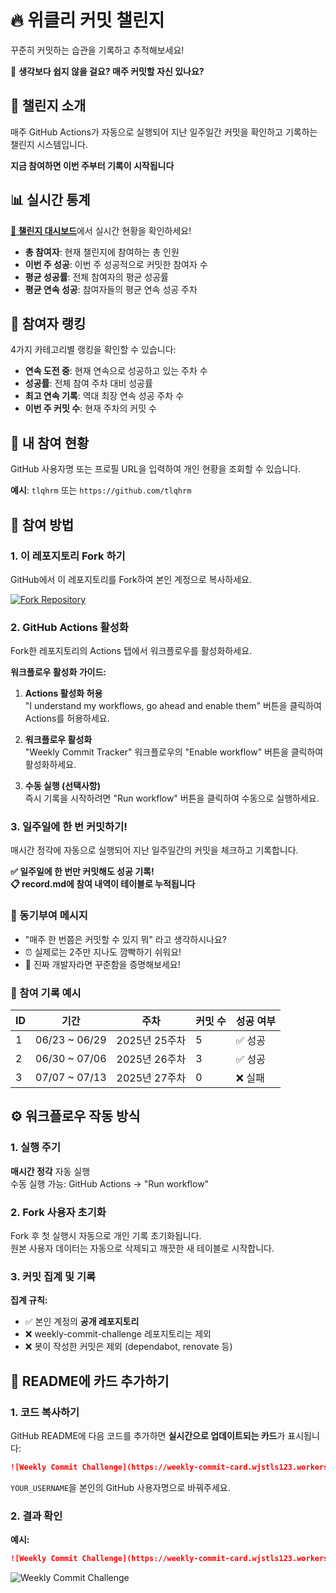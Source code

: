 # 🔥 위클리 커밋 챌린지

꾸준히 커밋하는 습관을 기록하고 추적해보세요!

🤔 **생각보다 쉽지 않을 걸요? 매주 커밋할 자신 있나요?**

## 🎯 챌린지 소개

매주 GitHub Actions가 자동으로 실행되어 지난 일주일간 커밋을 확인하고 기록하는 챌린지 시스템입니다.

**지금 참여하면 이번 주부터 기록이 시작됩니다**

## 📊 실시간 통계

[**🔗 챌린지 대시보드**](https://tlqhrm.github.io/weekly-commit-challenge/)에서 실시간 현황을 확인하세요!

- **총 참여자**: 현재 챌린지에 참여하는 총 인원
- **이번 주 성공**: 이번 주 성공적으로 커밋한 참여자 수
- **평균 성공률**: 전체 참여자의 평균 성공률
- **평균 연속 성공**: 참여자들의 평균 연속 성공 주차

## 🏅 참여자 랭킹

4가지 카테고리별 랭킹을 확인할 수 있습니다:

- **연속 도전 중**: 현재 연속으로 성공하고 있는 주차 수
- **성공률**: 전체 참여 주차 대비 성공률
- **최고 연속 기록**: 역대 최장 연속 성공 주차 수
- **이번 주 커밋 수**: 현재 주차의 커밋 수

## 👤 내 참여 현황

GitHub 사용자명 또는 프로필 URL을 입력하여 개인 현황을 조회할 수 있습니다.

**예시**: `tlqhrm` 또는 `https://github.com/tlqhrm`

## 📝 참여 방법

### 1. 이 레포지토리 Fork 하기

GitHub에서 이 레포지토리를 Fork하여 본인 계정으로 복사하세요.

[![Fork Repository](https://img.shields.io/badge/Fork-Repository-brightgreen?style=for-the-badge&logo=github)](https://github.com/tlqhrm/weekly-commit-challenge/fork)

### 2. GitHub Actions 활성화

Fork한 레포지토리의 Actions 탭에서 워크플로우를 활성화하세요.

**워크플로우 활성화 가이드:**

1. **Actions 활성화 허용**  
   "I understand my workflows, go ahead and enable them" 버튼을 클릭하여 Actions를 허용하세요.

2. **워크플로우 활성화**  
   "Weekly Commit Tracker" 워크플로우의 "Enable workflow" 버튼을 클릭하여 활성화하세요.

3. **수동 실행 (선택사항)**  
   즉시 기록을 시작하려면 "Run workflow" 버튼을 클릭하여 수동으로 실행하세요.

### 3. 일주일에 한 번 커밋하기!

매시간 정각에 자동으로 실행되어 지난 일주일간의 커밋을 체크하고 기록합니다.

**✅ 일주일에 한 번만 커밋해도 성공 기록!**  
**📋 record.md에 참여 내역이 테이블로 누적됩니다**

### 💪 동기부여 메시지

- "매주 한 번쯤은 커밋할 수 있지 뭐" 라고 생각하시나요?
- ⏰ 실제로는 2주만 지나도 깜빡하기 쉬워요!
- 🎯 진짜 개발자라면 꾸준함을 증명해보세요!

### 📝 참여 기록 예시

| ID | 기간 | 주차 | 커밋 수 | 성공 여부 |
|---|---|---|---|---|
| 1 | 06/23 ~ 06/29 | 2025년 25주차 | 5 | ✅ 성공 |
| 2 | 06/30 ~ 07/06 | 2025년 26주차 | 3 | ✅ 성공 |
| 3 | 07/07 ~ 07/13 | 2025년 27주차 | 0 | ❌ 실패 |

## ⚙️ 워크플로우 작동 방식

### 1. 실행 주기
**매시간 정각** 자동 실행  
수동 실행 가능: GitHub Actions → "Run workflow"

### 2. Fork 사용자 초기화
Fork 후 첫 실행시 자동으로 개인 기록 초기화됩니다.  
원본 사용자 데이터는 자동으로 삭제되고 깨끗한 새 테이블로 시작합니다.

### 3. 커밋 집계 및 기록

**집계 규칙:**
- ✅ 본인 계정의 **공개 레포지토리**
- ❌ weekly-commit-challenge 레포지토리는 제외
- ❌ 봇이 작성한 커밋은 제외 (dependabot, renovate 등)

## 🎨 README에 카드 추가하기

### 1. 코드 복사하기

GitHub README에 다음 코드를 추가하면 **실시간으로 업데이트되는 카드**가 표시됩니다:

```markdown
![Weekly Commit Challenge](https://weekly-commit-card.wjstls123.workers.dev/?username=YOUR_USERNAME)
```

`YOUR_USERNAME`을 본인의 GitHub 사용자명으로 바꿔주세요.

### 2. 결과 확인

**예시:**
```markdown
![Weekly Commit Challenge](https://weekly-commit-card.wjstls123.workers.dev/?username=tlqhrm)
```

![Weekly Commit Challenge](https://weekly-commit-card.wjstls123.workers.dev/?username=tlqhrm)
